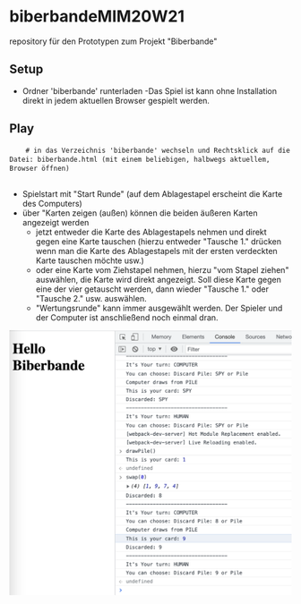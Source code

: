 # biberbandeMIM20W21
repository für den Prototypen zum Projekt "Biberbande"

## Setup

- Ordner 'biberbande' runterladen
  -Das Spiel ist kann ohne Installation direkt in jedem aktuellen Browser gespielt werden.

## Play

```
    # in das Verzeichnis 'biberbande' wechseln und Rechtsklick auf die Datei: biberbande.html (mit einem beliebigen, halbwegs aktuellem, Browser öffnen)
    
```

- Spielstart mit "Start Runde" (auf dem Ablagestapel erscheint die Karte des Computers)
- über "Karten zeigen (außen) können die beiden äußeren Karten angezeigt werden
  - jetzt entweder die Karte des Ablagestapels nehmen und direkt gegen eine Karte tauschen (hierzu entweder "Tausche 1." drücken wenn man die 
    Karte des Ablagestapels mit der ersten verdeckten Karte tauschen möchte usw.)
  - oder eine Karte vom Ziehstapel nehmen, hierzu "vom Stapel ziehen" auswählen, die Karte wird direkt angezeigt. Soll diese Karte gegen eine der vier getauscht werden, dann wieder "Tausche 1." oder "Tausche 2." usw. auswählen.
  - "Wertungsrunde" kann immer ausgewählt werden. Der Spieler und der Computer ist anschließend noch einmal dran.
  

![](console_game.png)

